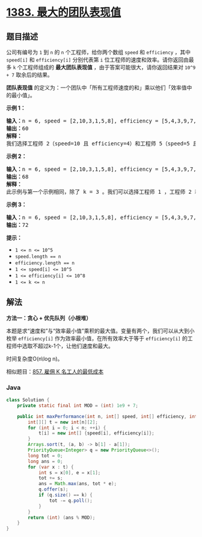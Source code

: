 # [1383. 最大的团队表现值](https://leetcode.cn/problems/maximum-performance-of-a-team)

## 题目描述

<p>公司有编号为 <code>1</code>&nbsp;到 <code>n</code>&nbsp;的 <code>n</code>&nbsp;个工程师，给你两个数组 <code>speed</code>&nbsp;和 <code>efficiency</code>&nbsp;，其中 <code>speed[i]</code>&nbsp;和 <code>efficiency[i]</code>&nbsp;分别代表第 <code>i</code>&nbsp;位工程师的速度和效率。请你返回由最多&nbsp;<code>k</code>&nbsp;个工程师组成的&nbsp;<strong>​​​​​​最大团队表现值</strong>&nbsp;，由于答案可能很大，请你返回结果对 <code>10^9 + 7</code> 取余后的结果。</p>

<p><strong>团队表现值</strong>&nbsp;的定义为：一个团队中「所有工程师速度的和」乘以他们「效率值中的最小值」。</p>

<p><strong>示例 1：</strong></p>

<pre><strong>输入：</strong>n = 6, speed = [2,10,3,1,5,8], efficiency = [5,4,3,9,7,2], k = 2
<strong>输出：</strong>60
<strong>解释：</strong>
我们选择工程师 2（speed=10 且 efficiency=4）和工程师 5（speed=5 且 efficiency=7）。他们的团队表现值为 performance = (10 + 5) * min(4, 7) = 60 。
</pre>

<p><strong>示例 2：</strong></p>

<pre><strong>输入：</strong>n = 6, speed = [2,10,3,1,5,8], efficiency = [5,4,3,9,7,2], k = 3
<strong>输出：</strong>68
<strong>解释：
</strong>此示例与第一个示例相同，除了 k = 3 。我们可以选择工程师 1 ，工程师 2 和工程师 5 得到最大的团队表现值。表现值为 performance = (2 + 10 + 5) * min(5, 4, 7) = 68 。
</pre>

<p><strong>示例 3：</strong></p>

<pre><strong>输入：</strong>n = 6, speed = [2,10,3,1,5,8], efficiency = [5,4,3,9,7,2], k = 4
<strong>输出：</strong>72
</pre>

<p><strong>提示：</strong></p>

<ul>
	<li><code>1 &lt;= n &lt;= 10^5</code></li>
	<li><code>speed.length == n</code></li>
	<li><code>efficiency.length == n</code></li>
	<li><code>1 &lt;= speed[i] &lt;= 10^5</code></li>
	<li><code>1 &lt;= efficiency[i] &lt;= 10^8</code></li>
	<li><code>1 &lt;= k &lt;= n</code></li>
</ul>

## 解法

**方法一：贪心 + 优先队列（小根堆）**

本题是求“速度和”与“效率最小值”乘积的最大值。变量有两个，我们可以从大到小枚举 `efficiency[i]` 作为效率最小值，在所有效率大于等于 `efficiency[i]` 的工程师中选取不超过k-1个，让他们速度和最大。

时间复杂度O(n\log n)。

相似题目：[857. 雇佣 K 名工人的最低成本](/solution/0800-0899/0857.Minimum%20Cost%20to%20Hire%20K%20Workers/README.md)

### **Java**

```java
class Solution {
    private static final int MOD = (int) 1e9 + 7;

    public int maxPerformance(int n, int[] speed, int[] efficiency, int k) {
        int[][] t = new int[n][2];
        for (int i = 0; i < n; ++i) {
            t[i] = new int[] {speed[i], efficiency[i]};
        }
        Arrays.sort(t, (a, b) -> b[1] - a[1]);
        PriorityQueue<Integer> q = new PriorityQueue<>();
        long tot = 0;
        long ans = 0;
        for (var x : t) {
            int s = x[0], e = x[1];
            tot += s;
            ans = Math.max(ans, tot * e);
            q.offer(s);
            if (q.size() == k) {
                tot -= q.poll();
            }
        }
        return (int) (ans % MOD);
    }
}
```
